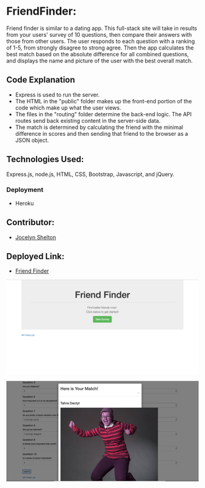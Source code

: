 # FriendFinder:

Friend finder is similar to a dating app. This full-stack site will take in results from your users' survey of 10 questions, then compare their answers with those from other users. The user responds to each question with a ranking of 1-5, from strongly disagree to strong agree. Then the app calculates the best match based on the absolute difference for all combined questions, and displays the name and picture of the user with the best overall match.

## Code Explanation
- Express is used to run the server.
- The HTML in the "public" folder makes up the front-end portion of the code which make up what the user views.
- The files in the "routing" folder determine the back-end logic. The API routes send back existing content in the server-side data.
- The match is determined by calculating the friend with the minimal difference in scores and then sending that friend to the browser as a JSON object.

## Technologies Used:

 Express.js, node.js, HTML, CSS, Bootstrap, Javascript, and jQuery.

  ### Deployment
  - Heroku

## Contributor:

 - [Jocelyn Shelton](https://github.com/j22shelton)


## Deployed Link:

 - [Friend Finder](https://protected-sea-80577.herokuapp.com)

 ![](/app/public/images/survey.png?raw=true)

 ![](/app/public/images/results.png?raw=true)